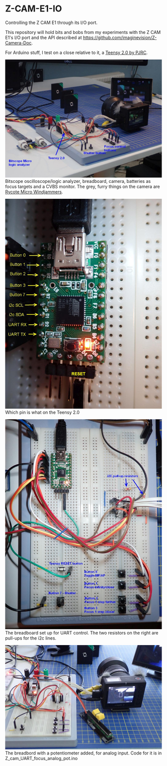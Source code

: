 # Z-CAM-E1-IO
Controlling the Z CAM E1 through its I/O port.

This repository will hold bits and bobs from my experiments with the Z CAM E1's I/O port
and the API described at https://github.com/imaginevision/Z-Camera-Doc.

For Arduino stuff, I test on a close relative to it, a [Teensy 2.0 by PJRC](https://www.pjrc.com/store/teensy.html).

![My test setup](Test_setup.jpg)
Bitscope oscilloscope/logic analyzer, breadboard, camera, batteries as focus targets and a CVBS monitor.
The grey, furry things on the camera are [Rycote Micro Windjammers](https://rycote.com/microphone-windshield-shock-mount/micro-windjammers/).

![Connections on the Teensy](Connections_Teensy.jpg)
Which pin is what on the Teensy 2.0

![The breadboard](Breadboard.jpg)
The breadboard set up for UART control.
The two resistors on the right are pull-ups for the i2c lines.

![The breadboard with analog input added](Focus_control_by_analog_input.jpg)
The breadbord with a potentiometer added, for analog input.
Code for it is in Z_cam_UART_focus_analog_pot.ino


